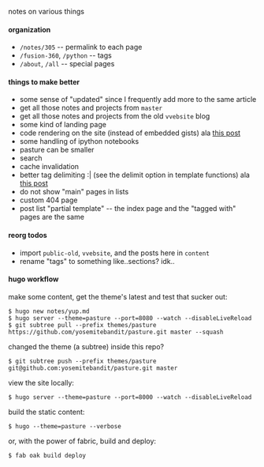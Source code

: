 notes on various things


#### organization

* `/notes/305` -- permalink to each page
* `/fusion-360`, `/python` -- tags
* `/about`, `/all` -- special pages


#### things to make better

* some sense of "updated" since I frequently add more to the same article
* get all those notes and projects from `master`
* get all those notes and projects from the old `vvebsite` blog
* some kind of landing page
* code rendering on the site (instead of embedded gists)
ala [this post](http://ktmud.github.io/huggle/en/intro/)
* some handling of ipython notebooks
* pasture can be smaller
* search
* cache invalidation
* better tag delimiting :| (see the delimit option in template functions)
ala [this post](https://discuss.gohugo.io/t/howto-delimiter-separated-tags/146/6)
* do not show "main" pages in lists
* custom 404 page
* post list "partial template" -- the index page and the "tagged with" pages are the same


#### reorg todos

* import `public-old`, `vvebsite`, and the posts here in `content`
* rename "tags" to something like..sections?  idk..


#### hugo workflow

make some content, get the theme's latest and test that sucker out:

    $ hugo new notes/yup.md
    $ hugo server --theme=pasture --port=8080 --watch --disableLiveReload
    $ git subtree pull --prefix themes/pasture https://github.com/yosemitebandit/pasture.git master --squash

changed the theme (a subtree) inside this repo?

    $ git subtree push --prefix themes/pasture git@github.com:yosemitebandit/pasture.git master

view the site locally:

    $ hugo server --theme=pasture --port=8000 --watch --disableLiveReload

build the static content:

    $ hugo --theme=pasture --verbose

or, with the power of fabric, build and deploy:

    $ fab oak build deploy
